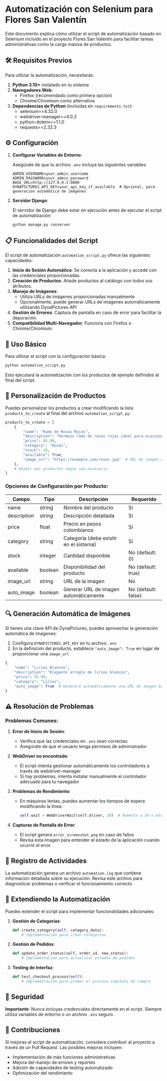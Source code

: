 # Automatización con Selenium para Flores San Valentín

Este documento explica cómo utilizar el script de automatización basado en Selenium incluido en el proyecto Flores San Valentín para facilitar tareas administrativas como la carga masiva de productos.

## 🛠️ Requisitos Previos

Para utilizar la automatización, necesitarás:

1. **Python 3.10+** instalado en tu sistema
2. **Navegadores Web**:
   - Firefox (recomendado como primera opción)
   - Chrome/Chromium como alternativa
3. **Dependencias de Python** (incluidas en `requirements.txt`):
   - selenium==4.32.0
   - webdriver-manager==4.0.2
   - python-dotenv==1.1.0
   - requests==2.32.3

## ⚙️ Configuración

1. **Configurar Variables de Entorno**:
   
   Asegúrate de que tu archivo `.env` incluya las siguientes variables:
   ```
   ADMIN_USERNAME=your_admin_username
   ADMIN_PASSWORD=your_admin_password
   BASE_URL=http://127.0.0.1:8000
   DYNAPICTURES_API_KEY=your_api_key_if_available  # Opcional, para generación automática de imágenes
   ```

2. **Servidor Django**:
   
   El servidor de Django debe estar en ejecución antes de ejecutar el script de automatización:
   ```bash
   python manage.py runserver
   ```

## 📋 Funcionalidades del Script

El script de automatización `automation_script.py` ofrece las siguientes capacidades:

1. **Inicio de Sesión Automático**: Se conecta a la aplicación y accede con las credenciales proporcionadas.
2. **Creación de Productos**: Añade productos al catálogo con todos sus atributos.
3. **Manejo de Imágenes**:
   - Utiliza URLs de imágenes proporcionadas manualmente
   - Opcionalmente, puede generar URLs de imágenes automáticamente utilizando DynaPictures API
4. **Gestión de Errores**: Captura de pantalla en caso de error para facilitar la depuración.
5. **Compatibilidad Multi-Navegador**: Funciona con Firefox o Chrome/Chromium.

## 🚀 Uso Básico

Para utilizar el script con la configuración básica:

```bash
python automation_script.py
```

Esto ejecutará la automatización con los productos de ejemplo definidos al final del script.

## 🔧 Personalización de Productos

Puedes personalizar los productos a crear modificando la lista `products_to_create` al final del archivo `automation_script.py`:

```python
products_to_create = [
    {
        "name": "Ramo de Rosas Rojas",
        "description": "Hermoso ramo de rosas rojas ideal para ocasiones especiales",
        "price": 45.99,
        "category": "Rosas",
        "stock": 10,
        "available": True,
        "image_url": "https://example.com/roses.jpg"  # URL de imagen opcional
    },
    # Añadir más productos según sea necesario
]
```

### Opciones de Configuración por Producto:

| Campo | Tipo | Descripción | Requerido |
|-------|------|-------------|-----------|
| name | string | Nombre del producto | Sí |
| description | string | Descripción detallada | Sí |
| price | float | Precio en pesos colombianos | Sí |
| category | string | Categoría (debe existir en el sistema) | Sí |
| stock | integer | Cantidad disponible | No (default: 0) |
| available | boolean | Disponibilidad del producto | No (default: true) |
| image_url | string | URL de la imagen | No |
| auto_image | boolean | Generar URL de imagen automáticamente | No (default: false) |

## 🔍 Generación Automática de Imágenes

Si tienes una clave API de DynaPictures, puedes aprovechar la generación automática de imágenes:

1. Configura `DYNAPICTURES_API_KEY` en tu archivo `.env`
2. En la definición del producto, establece `"auto_image": True` en lugar de proporcionar una `image_url`

```python
{
    "name": "Lirios Blancos",
    "description": "Elegante arreglo de lirios blancos",
    "price": 55.99,
    "category": "Lirios",
    "auto_image": True  # Generará automáticamente una URL de imagen basada en el nombre
}
```

## ⚠️ Resolución de Problemas

### Problemas Comunes:

1. **Error de Inicio de Sesión**:
   - Verifica que las credenciales en `.env` sean correctas
   - Asegúrate de que el usuario tenga permisos de administrador

2. **WebDriver no encontrado**:
   - El script intenta gestionar automáticamente los controladores a través de webdriver-manager
   - Si hay problemas, intenta instalar manualmente el controlador adecuado para tu navegador

3. **Problemas de Rendimiento**:
   - En máquinas lentas, puedes aumentar los tiempos de espera modificando la línea:
     ```python
     self.wait = WebDriverWait(self.driver, 20)  # Aumenta a 30 o más segundos si es necesario
     ```

4. **Capturas de Pantalla de Error**:
   - El script genera `error_screenshot.png` en caso de fallos
   - Revisa esta imagen para entender el estado de la aplicación cuando ocurrió el error

## 📝 Registro de Actividades

La automatización genera un archivo `automation.log` que contiene información detallada sobre su ejecución. Revisa este archivo para diagnosticar problemas o verificar el funcionamiento correcto.

## 🔄 Extendiendo la Automatización

Puedes extender el script para implementar funcionalidades adicionales:

1. **Gestión de Categorías**:
   ```python
   def create_category(self, category_data):
       # Implementación para crear categorías
   ```

2. **Gestión de Pedidos**:
   ```python
   def update_order_status(self, order_id, new_status):
       # Implementación para actualizar estados de pedidos
   ```

3. **Testing de Interfaz**:
   ```python
   def test_checkout_process(self):
       # Implementación para probar el proceso completo de compra
   ```

## 🔐 Seguridad

**Importante**: Nunca incluyas credenciales directamente en el script. Siempre utiliza variables de entorno o un archivo `.env` seguro.

## 🤝 Contribuciones

Si mejoras el script de automatización, considera contribuir al proyecto a través de un Pull Request. Las posibles mejoras incluyen:

- Implementación de más funciones administrativas
- Mejora del manejo de errores y reportes
- Adición de capacidades de testing automatizado
- Optimización del rendimiento 